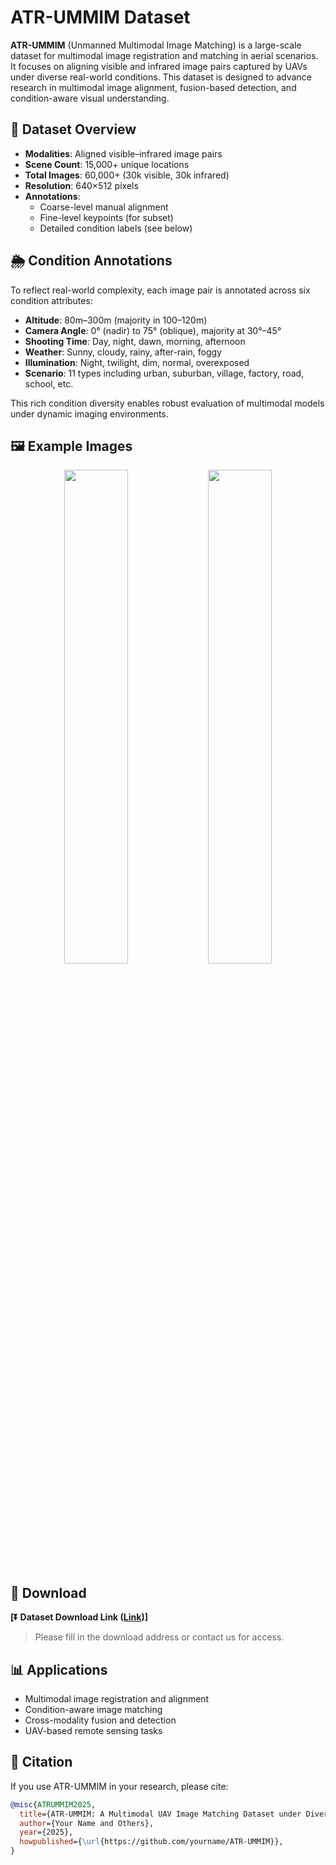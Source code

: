 # ATR-UMMIM Dataset

**ATR-UMMIM** (Unmanned Multimodal Image Matching) is a large-scale dataset for multimodal image registration and matching in aerial scenarios. It focuses on aligning visible and infrared image pairs captured by UAVs under diverse real-world conditions. This dataset is designed to advance research in multimodal image alignment, fusion-based detection, and condition-aware visual understanding.

## 📂 Dataset Overview

- **Modalities**: Aligned visible–infrared image pairs
- **Scene Count**: 15,000+ unique locations
- **Total Images**: 60,000+ (30k visible, 30k infrared)
- **Resolution**: 640×512 pixels
- **Annotations**:
  - Coarse-level manual alignment
  - Fine-level keypoints (for subset)
  - Detailed condition labels (see below)

## 🌦 Condition Annotations

To reflect real-world complexity, each image pair is annotated across six condition attributes:

- **Altitude**: 80m–300m (majority in 100–120m)
- **Camera Angle**: 0° (nadir) to 75° (oblique), majority at 30°–45°
- **Shooting Time**: Day, night, dawn, morning, afternoon
- **Weather**: Sunny, cloudy, rainy, after-rain, foggy
- **Illumination**: Night, twilight, dim, normal, overexposed
- **Scenario**: 11 types including urban, suburban, village, factory, road, school, etc.

This rich condition diversity enables robust evaluation of multimodal models under dynamic imaging environments.


## 🖼 Example Images

<p align="center">
  <img src="assets/example_pair_1.jpg" width="45%"/>
  <img src="assets/example_pair_2.jpg" width="45%"/>
</p>

## 🔗 Download

**[⏬ Dataset Download Link ([Link](https://pan.baidu.com/s/1E37Vdzzu4WMUFDGeF6G6ww))]**

> Please fill in the download address or contact us for access.

## 📊 Applications

- Multimodal image registration and alignment
- Condition-aware image matching
- Cross-modality fusion and detection
- UAV-based remote sensing tasks

## 📄 Citation

If you use ATR-UMMIM in your research, please cite:

```bibtex
@misc{ATRUMMIM2025,
  title={ATR-UMMIM: A Multimodal UAV Image Matching Dataset under Diverse Conditions},
  author={Your Name and Others},
  year={2025},
  howpublished={\url{https://github.com/yourname/ATR-UMMIM}},
}
